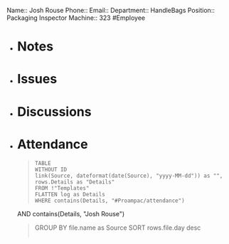 Name:: Josh Rouse
Phone:: 
Email:: 
Department:: HandleBags
Position:: Packaging Inspector
Machine:: 323
#Employee
- # Notes
- # Issues
- # Discussions
- # Attendance
  
  > ```dataview
  > TABLE
  > WITHOUT ID
  > link(Source, dateformat(date(Source), "yyyy-MM-dd")) as "",
  > rows.Details as "Details"
  > FROM !"Templates"
  > FLATTEN log as Details
  > WHERE contains(Details, "#Proampac/attendance")
   AND contains(Details, "Josh Rouse")
  > GROUP BY file.name as Source
  > SORT rows.file.day desc
  > ```